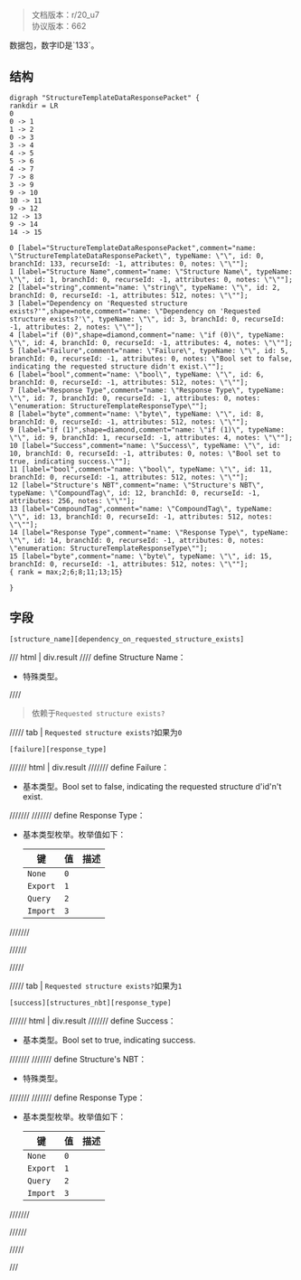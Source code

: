 # <!-- md:samp StructureTemplateDataResponsePacket -->

> 文档版本：r/20_u7<br/>协议版本：662

<!-- md:samp StructureTemplateDataResponsePacket -->数据包，数字ID是`133`。

## 结构

```viz
digraph "StructureTemplateDataResponsePacket" {
rankdir = LR
0
0 -> 1
1 -> 2
0 -> 3
3 -> 4
4 -> 5
5 -> 6
4 -> 7
7 -> 8
3 -> 9
9 -> 10
10 -> 11
9 -> 12
12 -> 13
9 -> 14
14 -> 15

0 [label="StructureTemplateDataResponsePacket",comment="name: \"StructureTemplateDataResponsePacket\", typeName: \"\", id: 0, branchId: 133, recurseId: -1, attributes: 0, notes: \"\""];
1 [label="Structure Name",comment="name: \"Structure Name\", typeName: \"\", id: 1, branchId: 0, recurseId: -1, attributes: 0, notes: \"\""];
2 [label="string",comment="name: \"string\", typeName: \"\", id: 2, branchId: 0, recurseId: -1, attributes: 512, notes: \"\""];
3 [label="Dependency on 'Requested structure exists?'",shape=note,comment="name: \"Dependency on 'Requested structure exists?'\", typeName: \"\", id: 3, branchId: 0, recurseId: -1, attributes: 2, notes: \"\""];
4 [label="if (0)",shape=diamond,comment="name: \"if (0)\", typeName: \"\", id: 4, branchId: 0, recurseId: -1, attributes: 4, notes: \"\""];
5 [label="Failure",comment="name: \"Failure\", typeName: \"\", id: 5, branchId: 0, recurseId: -1, attributes: 0, notes: \"Bool set to false, indicating the requested structure didn't exist.\""];
6 [label="bool",comment="name: \"bool\", typeName: \"\", id: 6, branchId: 0, recurseId: -1, attributes: 512, notes: \"\""];
7 [label="Response Type",comment="name: \"Response Type\", typeName: \"\", id: 7, branchId: 0, recurseId: -1, attributes: 0, notes: \"enumeration: StructureTemplateResponseType\""];
8 [label="byte",comment="name: \"byte\", typeName: \"\", id: 8, branchId: 0, recurseId: -1, attributes: 512, notes: \"\""];
9 [label="if (1)",shape=diamond,comment="name: \"if (1)\", typeName: \"\", id: 9, branchId: 1, recurseId: -1, attributes: 4, notes: \"\""];
10 [label="Success",comment="name: \"Success\", typeName: \"\", id: 10, branchId: 0, recurseId: -1, attributes: 0, notes: \"Bool set to true, indicating success.\""];
11 [label="bool",comment="name: \"bool\", typeName: \"\", id: 11, branchId: 0, recurseId: -1, attributes: 512, notes: \"\""];
12 [label="Structure's NBT",comment="name: \"Structure's NBT\", typeName: \"CompoundTag\", id: 12, branchId: 0, recurseId: -1, attributes: 256, notes: \"\""];
13 [label="CompoundTag",comment="name: \"CompoundTag\", typeName: \"\", id: 13, branchId: 0, recurseId: -1, attributes: 512, notes: \"\""];
14 [label="Response Type",comment="name: \"Response Type\", typeName: \"\", id: 14, branchId: 0, recurseId: -1, attributes: 0, notes: \"enumeration: StructureTemplateResponseType\""];
15 [label="byte",comment="name: \"byte\", typeName: \"\", id: 15, branchId: 0, recurseId: -1, attributes: 512, notes: \"\""];
{ rank = max;2;6;8;11;13;15}

}

```

## 字段

```title='StructureTemplateDataResponsePacket'
[structure_name][dependency_on_requested_structure_exists]
```

/// html | div.result
//// define
Structure Name：[<!-- md:samp string -->](../types/string.md)

- 特殊类型。


////
> 依赖于`Requested structure exists?`

///// tab | `Requested structure exists?`如果为`0`
```title='if (0)'
[failure][response_type]
```

////// html | div.result
/////// define
Failure：<!-- md:samp bool -->

- 基本类型。Bool set to false, indicating the requested structure d'id'n't exist.


///////
/////// define
Response Type：<!-- md:samp byte -->

- 基本类型枚举。枚举值如下：

  |键|值|描述|
  |---|---|---|
  |`None`|`0`||
  |`Export`|`1`||
  |`Query`|`2`||
  |`Import`|`3`||



///////

//////

/////

///// tab | `Requested structure exists?`如果为`1`
```title='if (1)'
[success][structures_nbt][response_type]
```

////// html | div.result
/////// define
Success：<!-- md:samp bool -->

- 基本类型。Bool set to true, indicating success.


///////
/////// define
Structure's NBT：[<!-- md:samp CompoundTag -->](../types/compoundtag.md)

- 特殊类型。


///////
/////// define
Response Type：<!-- md:samp byte -->

- 基本类型枚举。枚举值如下：

  |键|值|描述|
  |---|---|---|
  |`None`|`0`||
  |`Export`|`1`||
  |`Query`|`2`||
  |`Import`|`3`||



///////

//////

/////

///

